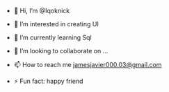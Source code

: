 - 👋 Hi, I’m @Iqoknick
- 👀 I’m interested in creating UI
- 🌱 I’m currently learning Sql
- 💞️ I’m looking to collaborate on ...
- 📫 How to reach me jamesjavier000.03@gmail.com
  
- ⚡ Fun fact: happy friend

<!---
Iqoknick/Iqoknick is a ✨ special ✨ repository because its `README.md` (this file) appears on your GitHub profile.
You can click the Preview link to take a look at your changes.
--->
